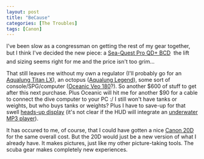 ```yaml
---
layout: post
title: "BeCause"
categories: [The Troubles]
tags: [Canon]
---
```

I've been slow as a congressman on getting the rest of my gear together, but I think I've decided the new piece: a <a href="http://www.aqualung.com/products/pro_qd_p2.html">Sea-Quest Pro QD+ BCD</a> &#151; the lift and sizing seems right for me and the price isn't too grim...

<!--more-->
That still leaves me without my own a regulator (I'll probably go for an <a href="http://www.aqualung.com/products/titan_lx_p2.html">Aqualung Titan LX</a>), an octopus (<a href="http://www.aqualung.com/products/octopus_lx.html">Aqualung Legend</a>), some sort of console/SPG/computer (<a href="http://www.oceanicworldwide.com/p_computers_veo180.html">Oceanic Veo 180</a>?). So another $600 of stuff to get after this next purchase. Plus Oceanic will hit me for another $90 for a cable to connect the dive computer to your PC :/ I still won't have tanks or weights, but who buys tanks or weights? Plus I have to save-up for that swell <a href="http://www.oceanicworldwide.com/p_computers_iddm.html">heads-up display</a> (it's not clear if the HUD will integrate an <a href="http://www.oceanicworldwide.com/p_mp3player.html">underwater MP3 player</a>).

It has occured to me, of course, that I could have gotten a nice <a href="http://consumer.usa.canon.com/ir/controller?act=ModelDetailAct&fcategoryid=139&modelid=10464">Canon 20D</a> for the same overall cost. But the 20D would just be a new version of what I already have. It makes pictures, just like my other picture-taking tools. The scuba gear makes completely new experiences.
